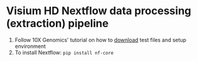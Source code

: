 # Visium HD Nextflow data processing (extraction) pipeline

1. Follow 10X Genomics' tutorial on how to [download](https://www.10xgenomics.com/support/software/space-ranger/latest/tutorials/count-ffpe-tutorial) test files and setup environment
2. To install Nextflow: `pip install nf-core`